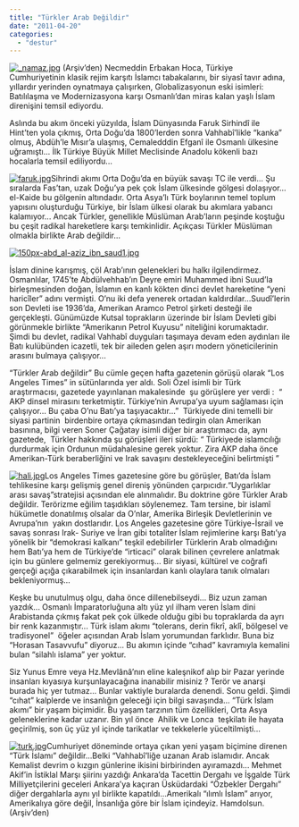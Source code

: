 ```yaml
---
title: "Türkler Arab Değildir"
date: "2011-04-20"
categories: 
  - "destur"
---
```


[![_namaz.jpg](/uploads/2011/04/namaz.jpg)](/uploads/2011/04/namaz.jpg "_namaz.jpg") (Arşiv’den) Necmeddin Erbakan Hoca, Türkiye Cumhuriyetinin klasik rejim karşıtı İslamcı tabakalarını, bir siyasî tavır adına, yıllardır yerinden oynatmaya çalışırken, Globalizasyonun eski isimleri: Batılılaşma ve Modernizasyona karşı Osmanlı’dan miras kalan yaşlı İslam direnişini temsil ediyordu.

Aslında bu akım önceki yüzyılda, İslam Dünyasında Faruk Sirhindî ile Hint’ten yola çıkmış, Orta Doğu’da 1800’lerden sonra Vahhabî’likle “kanka” olmuş, Abdüh’le Mısır’a ulaşmış, Cemaledddin Efganî ile Osmanlı ülkesine uğramıştı... İlk Türkiye Büyük Millet Meclisinde Anadolu kökenli bazı hocalarla temsil ediliyordu...

[![faruk.jpg](/uploads/2011/04/faruk.jpg)](/uploads/2011/04/faruk.jpg "faruk.jpg")Sihrindi akımı Orta Doğu’da en büyük savaşı TC ile verdi... Şu sıralarda Fas’tan, uzak Doğu’ya pek çok İslam ülkesinde gölgesi dolaşıyor... el-Kaide bu gölgenin altındadır. Orta Asya’lı Türk boylarının temel toplum yapısını oluşturduğu Türkiye, bir İslam ülkesi olarak bu akımlara yabancı kalamıyor... Ancak Türkler, genellikle Müslüman Arab’ların peşinde koştuğu bu çeşit radikal hareketlere karşı temkinlidir. Açıkçası Türkler Müslüman olmakla birlikte Arab değildir...

[![150px-abd_al-aziz_ibn_saud1.jpg](/uploads/2011/04/150px-abd_al-aziz_ibn_saud1.jpg)](/uploads/2011/04/150px-abd_al-aziz_ibn_saud1.jpg "150px-abd_al-aziz_ibn_saud1.jpg")

İslam dinine karışmış, çöl Arab’ının gelenekleri bu halkı ilgilendirmez. Osmanlılar, 1745’te Abdülvehhab’ın Deyre emiri Muhammed ibni Suud’la birleşmesinden doğan, İslamın en kanlı kökten dinci devlet hareketine “yeni haricîler” adını vermişti. O’nu iki defa yenerek ortadan kaldırdılar...Suudî’lerin son Devleti ise 1936’da, Amerikan Aramco Petrol şirketi desteği ile gerçekleşti. Günümüzde Kutsal toprakların üzerinde bir İslam Devleti gibi görünmekle birlikte “Amerikanın Petrol Kuyusu” niteliğini korumaktadır. Şimdi bu devlet, radikal Vahhabî duyguları taşımaya devam eden aydınları ile Batı kulübünden icazetli, tek bir aileden gelen aşırı modern yöneticilerinin arasını bulmaya çalışıyor...

“Türkler Arab değildir” Bu cümle geçen hafta gazetenin görüşü olarak “Los Angeles Times” in sütünlarında yer aldı. Soli Özel isimli bir Türk araştırmacısı, gazetede yayınlanan makalesinde  şu görüşlere yer verdi :  “ AKP dinsel mirasını terketmiştir. Türkiye’nin Avrupa’ya uyum sağlaması için çalışıyor... Bu çaba O’nu Batı’ya taşıyacaktır...”  Türkiyede dini temelli bir siyasi partinin  birdenbire ortaya çıkmasından tedirgin olan Amerikan basınına, bilgi veren Soner Çağatay isimli diğer bir araştırmacı da, aynı gazetede,  Türkler hakkında şu görüşleri ileri sürdü: “ Türkiyede islamcılığı durdurmak için Ordunun müdahalesine gerek yoktur. Zira AKP daha önce Amerikan-Türk beraberliğini ve Irak savaşını destekleyeceğini belirtmişti ”

[![hali.jpg](/uploads/2011/04/hali.jpg)](/uploads/2011/04/hali.jpg "hali.jpg")Los Angeles Times gazetesine göre bu görüşler, Batı’da İslam tehlikesine karşı gelişmiş genel direniş yönünden çarpıcıdır.“Uygarlıklar arası savaş”stratejisi açısından ele alınmalıdır. Bu doktrine göre Türkler Arab değildir. Terörizme eğilim taşıdıkları söylenemez. Tam tersine, bir islamî hükümetle donatılmış olsalar da O’nlar, Amerika Birleşik Devletlerinin ve Avrupa’nın  yakın dostlarıdır. Los Angeles gazetesine göre Türkiye-İsrail ve savaş sonrası Irak- Suriye ve İran gibi totaliter İslam rejimlerine karşı Batı’ya yönelik bir “demokrasi kalkanı” teşkil edebilirler Türklerin Arab olmadığını hem Batı’ya hem de Türkiye’de “irticaci” olarak bilinen çevrelere anlatmak için bu günlere gelmemiz gerekiyormuş... Bir siyasi, kültürel ve coğrafi gerçeği açığa çıkarabilmek için insanlardan kanlı olaylara tanık olmaları bekleniyormuş...

Keşke bu unutulmuş olgu, daha önce dillenebilseydi... Biz uzun zaman yazdık... Osmanlı İmparatorluğuna altı yüz yıl ilham veren İslam dini Arabistanda çıkmış fakat pek çok ülkede olduğu gibi bu topraklarda da ayrı bir renk kazanmıştır... Türk islam akımı “tolerans, derin fikrî, aklî, bölgesel ve tradisyonel”  öğeler açısından Arab İslam yorumundan farklıdır. Buna biz “Horasan Tasavvufu” diyoruz... Bu akımın içinde “cıhad” kavramıyla kemalini bulan “silahlı islama” yer yoktur.

Siz Yunus Emre veya Hz.Mevlânâ’nın eline kaleşnikof alıp bir Pazar yerinde insanları kıyasıya kurşunlayacağına inanabilir misiniz ? Terör ve anarşi burada hiç yer tutmaz... Bunlar vaktiyle buralarda denendi. Sonu geldi. Şimdi “cıhat” kalplerde ve insanlığın geleceği için bilgi savaşında... “Türk İslam akımı” bir yaşam biçimidir. Bu yaşam tarzının tüm özellikleri, Orta Asya geleneklerine kadar uzanır. Bin yıl önce  Ahilik ve Lonca  teşkilatı ile hayata geçirilmiş, son üç yüz yıl içinde tarikatlar ve tekkelerle yüceltilmişti...

[![turk.jpg](/uploads/2011/04/turk.jpg)](/uploads/2011/04/turk.jpg "turk.jpg")Cumhuriyet döneminde ortaya çıkan yeni yaşam biçimine direnen  “Türk İslamı” değildir...Belki “Vahhabî’liğe uzanan Arab islamıdır. Ancak Kemalist devrim o kızgın günlerine ikisini birbirinden ayıramazdı... Mehmet Akif’in İstiklal Marşı şiirinı yazdığı Ankara’da Tacettin Dergahı ve İşgalde Türk Milliyetçilerini geceleri Ankara’ya kaçıran Üsküdardaki “Özbekler Dergahı” diğer dergahlarla aynı yıl birlikte kapatıldı...Amerikalı “ılımlı İslam” arıyor, Amerikalıya göre değil, İnsanlığa göre bir İslam içindeyiz. Hamdolsun. (Arşiv’den)
